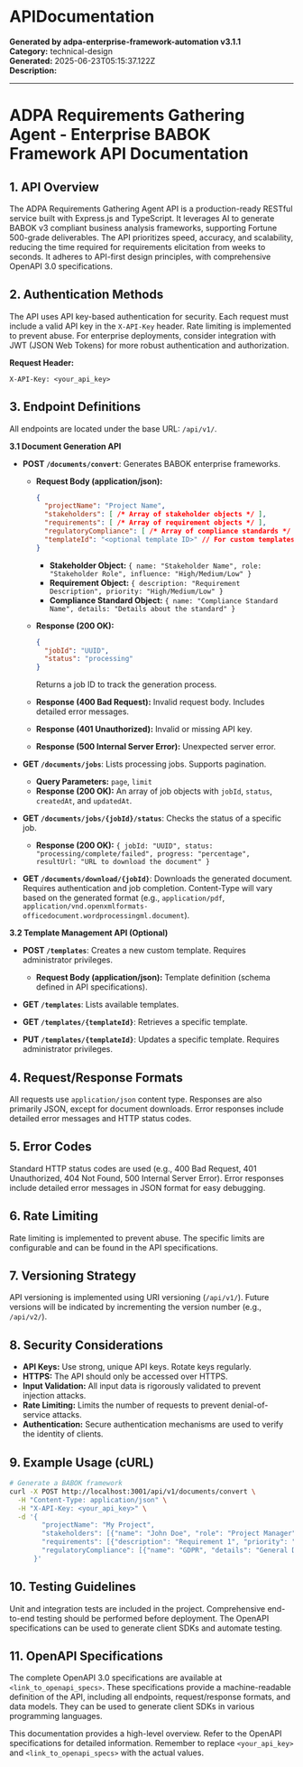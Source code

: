 # APIDocumentation

**Generated by adpa-enterprise-framework-automation v3.1.1**  
**Category:** technical-design  
**Generated:** 2025-06-23T05:15:37.122Z  
**Description:** 

---

# ADPA Requirements Gathering Agent - Enterprise BABOK Framework API Documentation

## 1. API Overview

The ADPA Requirements Gathering Agent API is a production-ready RESTful service built with Express.js and TypeScript.  It leverages AI to generate BABOK v3 compliant business analysis frameworks, supporting Fortune 500-grade deliverables.  The API prioritizes speed, accuracy, and scalability, reducing the time required for requirements elicitation from weeks to seconds.  It adheres to API-first design principles, with comprehensive OpenAPI 3.0 specifications.

## 2. Authentication Methods

The API uses API key-based authentication for security.  Each request must include a valid API key in the `X-API-Key` header.  Rate limiting is implemented to prevent abuse.  For enterprise deployments,  consider integration with JWT (JSON Web Tokens) for more robust authentication and authorization.

**Request Header:**

```http
X-API-Key: <your_api_key>
```

## 3. Endpoint Definitions

All endpoints are located under the base URL: `/api/v1/`.

**3.1 Document Generation API**

* **POST `/documents/convert`**: Generates BABOK enterprise frameworks.

    * **Request Body (application/json):**
        ```json
        {
          "projectName": "Project Name",
          "stakeholders": [ /* Array of stakeholder objects */ ],
          "requirements": [ /* Array of requirement objects */ ],
          "regulatoryCompliance": [ /* Array of compliance standards */ ],
          "templateId": "<optional template ID>" // For custom templates
        }
        ```
        * **Stakeholder Object:**  `{ name: "Stakeholder Name", role: "Stakeholder Role", influence: "High/Medium/Low" }`
        * **Requirement Object:** `{ description: "Requirement Description", priority: "High/Medium/Low" }`
        * **Compliance Standard Object:** `{ name: "Compliance Standard Name", details: "Details about the standard" }`


    * **Response (200 OK):**
        ```json
        {
          "jobId": "UUID",
          "status": "processing"
        }
        ```
        Returns a job ID to track the generation process.

    * **Response (400 Bad Request):** Invalid request body.  Includes detailed error messages.
    * **Response (401 Unauthorized):** Invalid or missing API key.
    * **Response (500 Internal Server Error):** Unexpected server error.


* **GET `/documents/jobs`**: Lists processing jobs.  Supports pagination.

    * **Query Parameters:** `page`, `limit`
    * **Response (200 OK):**  An array of job objects with `jobId`, `status`, `createdAt`, and `updatedAt`.

* **GET `/documents/jobs/{jobId}/status`**: Checks the status of a specific job.

    * **Response (200 OK):** `{ jobId: "UUID", status: "processing/complete/failed", progress: "percentage", resultUrl: "URL to download the document" }`

* **GET `/documents/download/{jobId}`**: Downloads the generated document.  Requires authentication and job completion.  Content-Type will vary based on the generated format (e.g., `application/pdf`, `application/vnd.openxmlformats-officedocument.wordprocessingml.document`).


**3.2 Template Management API (Optional)**

* **POST `/templates`**: Creates a new custom template. Requires administrator privileges.

    * **Request Body (application/json):**  Template definition (schema defined in API specifications).

* **GET `/templates`**: Lists available templates.

* **GET `/templates/{templateId}`**: Retrieves a specific template.

* **PUT `/templates/{templateId}`**: Updates a specific template. Requires administrator privileges.


## 4. Request/Response Formats

All requests use `application/json` content type.  Responses are also primarily JSON, except for document downloads.  Error responses include detailed error messages and HTTP status codes.

## 5. Error Codes

Standard HTTP status codes are used (e.g., 400 Bad Request, 401 Unauthorized, 404 Not Found, 500 Internal Server Error).  Error responses include detailed error messages in JSON format for easy debugging.

## 6. Rate Limiting

Rate limiting is implemented to prevent abuse.  The specific limits are configurable and can be found in the API specifications.

## 7. Versioning Strategy

API versioning is implemented using URI versioning (`/api/v1/`).  Future versions will be indicated by incrementing the version number (e.g., `/api/v2/`).

## 8. Security Considerations

* **API Keys:**  Use strong, unique API keys.  Rotate keys regularly.
* **HTTPS:**  The API should only be accessed over HTTPS.
* **Input Validation:**  All input data is rigorously validated to prevent injection attacks.
* **Rate Limiting:**  Limits the number of requests to prevent denial-of-service attacks.
* **Authentication:**  Secure authentication mechanisms are used to verify the identity of clients.


## 9. Example Usage (cURL)

```bash
# Generate a BABOK framework
curl -X POST http://localhost:3001/api/v1/documents/convert \
  -H "Content-Type: application/json" \
  -H "X-API-Key: <your_api_key>" \
  -d '{
        "projectName": "My Project",
        "stakeholders": [{"name": "John Doe", "role": "Project Manager", "influence": "High"}],
        "requirements": [{"description": "Requirement 1", "priority": "High"}],
        "regulatoryCompliance": [{"name": "GDPR", "details": "General Data Protection Regulation"}]
      }'
```

## 10. Testing Guidelines

Unit and integration tests are included in the project.  Comprehensive end-to-end testing should be performed before deployment.  The OpenAPI specifications can be used to generate client SDKs and automate testing.


## 11. OpenAPI Specifications

The complete OpenAPI 3.0 specifications are available at `<link_to_openapi_specs>`.  These specifications provide a machine-readable definition of the API, including all endpoints, request/response formats, and data models.  They can be used to generate client SDKs in various programming languages.


This documentation provides a high-level overview.  Refer to the OpenAPI specifications for detailed information.  Remember to replace `<your_api_key>` and `<link_to_openapi_specs>` with the actual values.
